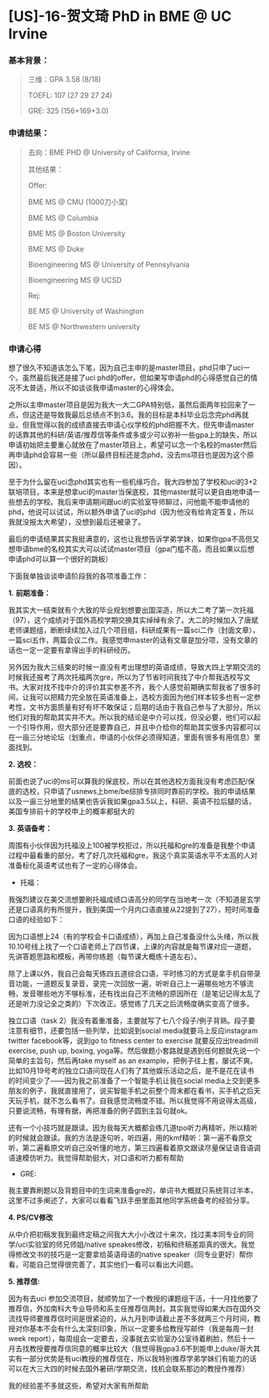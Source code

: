 # [US]-16-贺文琦 PhD in BME @ UC Irvine

### 基本背景：

> 三维：GPA 3.58 (8/18)
>
> TOEFL: 107 (27 29 27 24)
>
> GRE: 325 (156+169+3.0)

### 申请结果：

> 去向：BME PHD @ University of California, Irvine
>
> 其他结果：
>
> Offer:
>
> BME MS @ CMU (1000刀小奖)
>
> BME MS @ Columbia 
>
> BME MS @ Boston University
>
> BME MS @ Duke
>
> Bioengineering MS @ University of Pennsylvania 
>
> Bioengineering MS @ UCSD
>
> Rej:
>
> BE MS @ University of Washington 
>
> BE MS @ Northwestern university
>

### 申请心得

想了很久不知道该怎么下笔，因为自己主申的是master项目，phd只申了uci一个。虽然最后我还是接了uci phd的offer，但如果写申请phd的心得感觉自己的情况不太普适，所以不如谈谈我申请master的心得体会。

之所以主申master项目是因为我大一大二GPA特别低，虽然后面两年拉回来了一点，但这还是导致我最后总绩点不到3.6。我的目标是本科毕业后念完phd再就业，但我觉得以我的成绩直接去申请心仪学校的phd把握不大，但先申请master的话靠其他的科研/英语/推荐信等条件或多或少可以弥补一些gpa上的缺失，所以申请初始把主要重心就放在了master项目上，希望可以念一个名校的master然后再申请phd会容易一些（所以最终目标还是念phd，没去ms项目也是因为这个原因）。

至于为什么留在uci念phd其实也有一些机缘巧合。我大四参加了学校和uci的3+2联培项目，本来是想拿uci的master当保底校，其他master就可以更自由地申请一些想去的学校。我后来申请期间跟uci的实验室导师聊过，问他能不能申请他的phd，他说可以试试，所以额外申请了uci的phd（因为他没有给肯定答复，所以我就没报太大希望），没想到最后还被录了。

最后的申请结果其实我挺满意的，这也让我想告诉学弟学妹，如果你gpa不高但又想申请bme的名校其实大可以试试master项目（gpa门槛不高，而且如果以后想申请phd可以算一个很好的跳板）

下面我单独谈谈申请阶段我的各项准备工作：

**1.**   **前期准备：**

我其实大一结束就有个大致的毕业规划想要出国深造，所以大二考了第一次托福（97），这个成绩对于国外高校学期交换其实绰绰有余了。大二的时候加入了唐斌老师课题组，断断续续加入过几个项目组，科研成果有一篇sci二作（封面文章），一篇sci五作，两篇会议二作。我感觉申master的话有文章是加分项，没有文章的话也一定一定要有拿得出手的科研经历。

另外因为我大三结束的时候一直没有考出理想的英语成绩，导致大四上学期交流的时候我还报考了两次托福两次gre，所以为了节省时间我找了中介帮我选校写文书。大家对找不找中介的评价其实参差不齐，我个人感觉前期确实帮我省了很多时间，让我可以把精力完全放在英语准备上，选校方面因为他们样本较多也有一定参考性，文书方面质量有好有坏不敢保证；后期的话由于我自己参与了大部分，所以他们对我的帮助其实并不大。所以我的结论是中介可以找，但没必要，他们可以起一个引导作用，但大部分还是要靠自己，并且中介给你的帮助其实很多内容都可以在一亩三分地论坛（划重点，申请的小伙伴必须得知道，里面有很多有用信息）里面找到。

**2.**   **选校：**

前面也说了uci的ms可以算我的保底校，所以在其他选校方面我没有考虑匹配/保底的选校，只申请了usnews上bme/be综排专排同时靠前的学校。我的申请结果以及一亩三分地里的结果也告诉我如果gpa3.5以上，科研、英语不拉后腿的话，美国专排前十的学校申上的概率都挺大的

**3.**   **英语备考：**

周围有小伙伴因为托福没上100被学校拒过，所以托福和gre的准备是我整个申请过程中最看重的部分。考了好几次托福和gre，我这个真实英语水平不太高的人对准备标化英语考试也有了一定的心得体会。

* 托福：

我强烈建议在美交流想要刷托福成绩口语高分的同学在当地考一次（不知道是玄学还是口语真的有所提升，我到美国一个月内口语直接从22提到了27），短时间准备口语的经验如下：

因为口语想上24（有的学校会卡口语成绩），再加上自己准备没什么头绪，所以我10.10号线上找了一个口语老师上了四节课，上课的内容就是每节课对应一道题，先讲答题思路和模板，再带你练题（每节课大概练十道左右）。

 除了上课以外，我自己会每天练四五道综合口语，平时练习的方式是拿手机自带录音功能，一道题反复录音，录完一次回放一遍，听听自己上一遍哪些地方不够流畅，发音哪些地方不够标准，还有找出自己不流畅的原因所在（是笔记记得太乱了还是听力没记全之类的）下次改正。感觉练了几天之后流畅度确实变高了很多。


 独立口语（task 2）我没有着重准备，主要就写了七八个段子/例子背熟。段子要注意有细节，还要包括一些列举，比如说到social media就要马上反应instagram twitter facebook等，说到go to fitness center to exercise 就要反应出treadmill exercise, push up, boxing, yoga等。然后做题小套路就是遇到任何题就先说一个简单的主旨句，然后再take myself as an example，把例子往上套，屡试不爽。比如10月19号考的独立口语问现在人们有了其他娱乐活动之后，是不是花在读书的时间变少了——因为我之前准备了一个智能手机让我在social media上交到更多朋友的例子，我就直接用了，说买智能手机之前整个周末都在看书，买手机之后天天玩手机，就不怎么看书了。自我感觉流畅度不错。所以我觉得不用说得太高级，只要说流畅，有理有据，再把准备的例子圆到主旨句就ok。

 还有一个小技巧就是跟读。因为我每天大概都会练几道tpo听力再精听，所以精听的时候就会跟读。我的方法是逐句听，听四遍，用的kmf精听：第一遍不看原文听，第二遍看原文听自己没听懂的地方，第三四遍看着原文跟读尽量保证语音语调语速模仿听力。我觉得帮助挺大，对口语和听力都有帮助

* GRE:

我主要靠刷题以及背题目中的生词来准备gre的，单词书大概就只系统背过半本，这里不过多阐述了，大家可以看看飞跃手册里面其他同学系统备考的经验分享。

**4. PS/CV修改**

从中介把初稿发我到最终定稿之间我大大小小改过十来次，找过美本同专业的同学/uci实验室的师兄师姐/native speakes修改，初稿和终稿差距真的很大。我觉得修改文书的技巧是一定要拿给英语母语的native speaker（同专业更好）帮你看，可能自己觉得很完善了，其实他们一看可以看出大问题。

**5. 推荐信:**

因为有去uci 参加交流项目，就顺势加了一个教授的课题组干活，十一月找他要了推荐信，外加南科大专业导师和系主任推荐信两封。其实我觉得如果大四在国外交流找导师要推荐信时间是很紧迫的，从九月到申请截止差不多就两三个月时间，教授对你基本不会有什么太深刻印象，所以一定要多给教授写邮件（我是每周一封week report），每周组会一定要去，没事就去实验室办公室待着刷脸，然后十一月去找教授要推荐信同意的概率比较大（我觉得我gpa3.6不到能申上duke/哥大其实有一部分优势是有uci教授的推荐信在，所以我特别推荐学弟学妹们有能力的话可以在大三大四的时候去国外暑研/学期交流，找机会联系那边的教授作推荐）

 

我的经验差不多就这些，希望对大家有所帮助

 

 

 

 